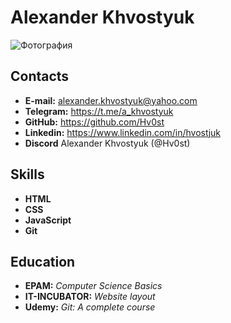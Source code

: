 # Alexander Khvostyuk
![Фотография](https://i.ibb.co/8x016ZC/DCC-40.jpg)

## Contacts
* **E-mail:** alexander.khvostyuk@yahoo.com
* **Telegram:** https://t.me/a_khvostyuk
* **GitHub:** https://github.com/Hv0st
* **Linkedin:** https://www.linkedin.com/in/hvostjuk
* **Discord** Alexander Khvostyuk (@Hv0st)


## Skills
* **HTML**
* **CSS**
* **JavaScript**
* **Git**

## Education
* **EPAM:** *Computer Science Basics*
* **IT-INCUBATOR:** *Website layout*
* **Udemy:** *Git: A complete course*

